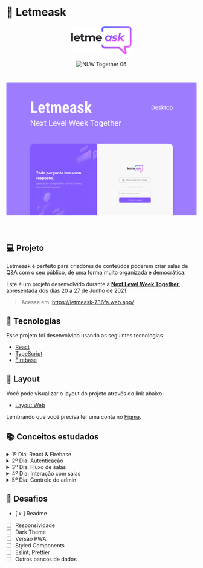 # 🤔 Letmeask

<p align="center">
  <img alt="Letmeask" src=".github/logo.svg" width="160px">
</p>

<p align="center">
  <img src="https://img.shields.io/static/v1?label=NLW&message=06&color=8257E5&labelColor=000000" alt="NLW Together 06" />
</p>

<h1 align="center">
    <img alt="Letmeask" src=".github/cover.svg" />
</h1>

<br>

## 💻 Projeto

Letmeask é perfeito para criadores de conteúdos poderem criar salas de Q&A com o seu público, de uma forma muito organizada e democrática.

Este é um projeto desenvolvido durante a **[Next Level Week Together](https://nextlevelweek.com/)**, apresentada dos dias 20 a 27 de Junho de 2021.

> Acesse em: https://letmeask-736fa.web.app/

## 🧪 Tecnologias

Esse projeto foi desenvolvido usando as seguintes tecnologias

- [React](https://reactjs.org)
- [TypeScript](https://www.typescriptlang.org/)
- [Firebase](https://firebase.google.com/)

## 🔖 Layout

Você pode visualizar o layout do projeto através do link abaixo:

- [Layout Web](https://www.figma.com/file/u0BQK8rCf2KgzcukdRRCWh/Letmeask/duplicate)

Lembrando que você precisa ter uma conta no [Figma](http://figma.com/).

## 📚 Conceitos estudados

<details>
<summary>1º Dia: React & Firebase</summary>
<li> Ambiente de desenvolvimento </li>
<li> Fluxo de um spa </li>
<li> Iniciando com React </li>
<li> Conceitos do React </li>
<li> Criando projeto Firebase </li>
<li> Conectando Firabase no React </li>
<li> Variáveis ambiente Firabase no React </li>
</details>

<details>
<summary>2º Dia: Autenticação</summary>
<li> Tela de autenticação </li>
<li> Tela de criação de sala </li>
<li> Roteamento e navegação </li>
<li> Autenticação com Firebase </li>
<li> Contextos no React </li>
<li> Contexto de autenticação </li>
<li> Recuperar o estado de autenticação </li>
<li> Criando hook de autenticação </li>
</details>

<details>
<summary>3º Dia: Fluxo de salas</summary>
<li> Criação de sala </li>
<li> Entrando na sala </li>
<li> Estipulando autorização </li>
<li> Página de sala (HTML + CSS) </li>
<li> Criando nova pergunta  </li>
<li> Consumindo perguntas do Firebase </li>
<li> "Ouvindo" novas perguntas </li>

</details>

<details>
<summary>4º Dia: Interação com salas</summary>
<li> Estrutura das perguntas (HTML + CSS) </li>
<li> Criando hook </li>
<li> Página de sala (admin) </li>
<li> Funcionalidade de like  </li>
<li> Remoção de pergunta </li>
<li> Encerrar sala </li>
</details>

<details>
<summary>5º Dia: Controle do admin</summary>
<li> HTML e CSS de destaque e respondida </li>
<li> Dar destaque na pergunta </li>
<li> Marcar como respondida </li>
<li> Hospedando projeto </li>
</details>

## 🧠 Desafios

- [ x ] Readme
- [ ] Responsividade
- [ ] Dark Theme
- [ ] Versão PWA
- [ ] Styled Components
- [ ] Eslint, Prettier
- [ ] Outros bancos de dados
